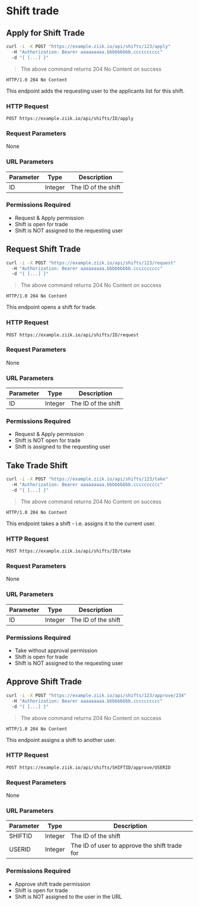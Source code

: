 # Shift trade

## Apply for Shift Trade

```bash
curl -i -X POST "https://example.ziik.io/api/shifts/123/apply"
  -H "Authorization: Bearer aaaaaaaaa.bbbbbbbbb.cccccccccc"
  -d "{ [...] }"
```

> The above command returns 204 No Content on success

```http
HTTP/1.0 204 No Content
```

This endpoint adds the requesting user to the applicants list for this shift.

### HTTP Request

`POST https://example.ziik.io/api/shifts/ID/apply`

### Request Parameters

None

### URL Parameters

Parameter | Type | Description
--------- | ---- | -----------
ID | Integer | The ID of the shift

### Permissions Required

* Request & Apply permission
* Shift is open for trade
* Shift is NOT assigned to the requesting user

## Request Shift Trade

```bash
curl -i -X POST "https://example.ziik.io/api/shifts/123/request"
  -H "Authorization: Bearer aaaaaaaaa.bbbbbbbbb.cccccccccc"
  -d "{ [...] }"
```

> The above command returns 204 No Content on success

```http
HTTP/1.0 204 No Content
```

This endpoint opens a shift for trade.

### HTTP Request

`POST https://example.ziik.io/api/shifts/ID/request`

### Request Parameters

None

### URL Parameters

Parameter | Type | Description
--------- | ---- | -----------
ID | Integer | The ID of the shift

### Permissions Required

* Request & Apply permission
* Shift is NOT open for trade
* Shift is assigned to the requesting user

## Take Trade Shift

```bash
curl -i -X POST "https://example.ziik.io/api/shifts/123/take"
  -H "Authorization: Bearer aaaaaaaaa.bbbbbbbbb.cccccccccc"
  -d "{ [...] }"
```

> The above command returns 204 No Content on success

```http
HTTP/1.0 204 No Content
```

This endpoint takes a shift - i.e. assigns it to the current user.

### HTTP Request

`POST https://example.ziik.io/api/shifts/ID/take`

### Request Parameters

None

### URL Parameters

Parameter | Type | Description
--------- | ---- | -----------
ID | Integer | The ID of the shift

### Permissions Required

* Take without approval permission
* Shift is open for trade
* Shift is NOT assigned to the requesting user

## Approve Shift Trade

```bash
curl -i -X POST "https://example.ziik.io/api/shifts/123/approve/234"
  -H "Authorization: Bearer aaaaaaaaa.bbbbbbbbb.cccccccccc"
  -d "{ [...] }"
```

> The above command returns 204 No Content on success

```http
HTTP/1.0 204 No Content
```

This endpoint assigns a shift to another user.

### HTTP Request

`POST https://example.ziik.io/api/shifts/SHIFTID/approve/USERID`

### Request Parameters

None

### URL Parameters

Parameter | Type | Description
--------- | ---- | -----------
SHIFTID | Integer | The ID of the shift
USERID | Integer | The ID of user to approve the shift trade for

### Permissions Required

* Approve shift trade permission
* Shift is open for trade
* Shift is NOT assigned to the user in the URL